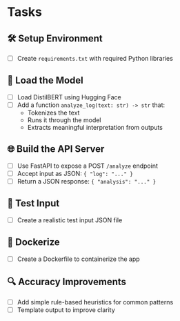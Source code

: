 # Tasks

## 🛠️ Setup Environment
- [ ] Create `requirements.txt` with required Python libraries

## 🧠 Load the Model
- [ ] Load DistilBERT using Hugging Face
- [ ] Add a function `analyze_log(text: str) -> str` that:
  - Tokenizes the text
  - Runs it through the model
  - Extracts meaningful interpretation from outputs

## 🌐 Build the API Server
- [ ] Use FastAPI to expose a POST `/analyze` endpoint
- [ ] Accept input as JSON: `{ "log": "..." }`
- [ ] Return a JSON response: `{ "analysis": "..." }`

## 🧪 Test Input
- [ ] Create a realistic test input JSON file

## 🐳 Dockerize
- [ ] Create a Dockerfile to containerize the app

## 🔍 Accuracy Improvements
- [ ] Add simple rule-based heuristics for common patterns
- [ ] Template output to improve clarity
